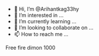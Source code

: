 - 👋 Hi, I’m @Arihantkag33hy
- 👀 I’m interested in ...
- 🌱 I’m currently learning ...
- 💞️ I’m looking to collaborate on ...
- 📫 How to reach me ...

<!---
Arihantkag33hy/Arihantkag33hy is a ✨ special ✨ repository because its `README.md` (this file) appears on your GitHub profile.
You can click the Preview link to take a look at your changes.
--->
Free fire dimon 1000
